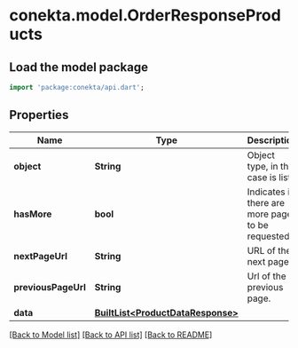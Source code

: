 # conekta.model.OrderResponseProducts

## Load the model package
```dart
import 'package:conekta/api.dart';
```

## Properties
Name | Type | Description | Notes
------------ | ------------- | ------------- | -------------
**object** | **String** | Object type, in this case is list | 
**hasMore** | **bool** | Indicates if there are more pages to be requested | 
**nextPageUrl** | **String** | URL of the next page. | [optional] 
**previousPageUrl** | **String** | Url of the previous page. | [optional] 
**data** | [**BuiltList&lt;ProductDataResponse&gt;**](ProductDataResponse.md) |  | [optional] 

[[Back to Model list]](../README.md#documentation-for-models) [[Back to API list]](../README.md#documentation-for-api-endpoints) [[Back to README]](../README.md)


